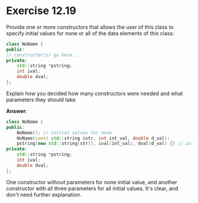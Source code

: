# Exercise 12.19

Provide one or more constructors that allows the user of this class to specify initial values for none or all of the data elements of this class:

```cpp
class NoName {
public:
// constructor(s) go here ...
private:
    std::string *pstring;
    int ival;
    double dval;
};
```

Explain how you decided how many constructors were needed and what parameters they should take.

**Answer**:

```cpp
class NoName {
public:
    NoName(); // initial values for none
    NoName(const std::string &str, int int_val, double d_val):
    pstring(new std::string(str)), ival(int_val), dval(d_val) {} // initial values for all
private:
    std::string *pstring;
    int ival;
    double dval;
};
```

One constructor without parameters for none initial value, and another constructor with all three parameters for all initial values. It's clear, and don't need further explanation.